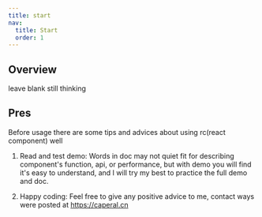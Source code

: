 ```yaml
---
title: start
nav:
  title: Start
  order: 1
---
```


## Overview

leave blank still thinking

## Pres

Before usage there are some tips and advices about using rc(react component) well

1. Read and test demo: Words in doc may not quiet fit for describing component's function, api, or performance, but with demo you will find it's easy to understand, and I will try my best to practice the full demo and doc.

2. Happy coding: Feel free to give any positive advice to me, contact ways were posted at <https://caperal.cn>
